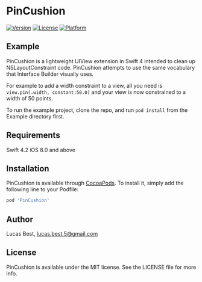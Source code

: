 # PinCushion

[![Version](https://img.shields.io/cocoapods/v/PinCushion.svg?style=flat)](http://cocoapods.org/pods/PinCushion)
[![License](https://img.shields.io/cocoapods/l/PinCushion.svg?style=flat)](http://cocoapods.org/pods/PinCushion)
[![Platform](https://img.shields.io/cocoapods/p/PinCushion.svg?style=flat)](http://cocoapods.org/pods/PinCushion)

## Example

PinCushion is a lightweight UIView extension in Swift 4 intended to clean up NSLayoutConstraint code. PinCushion attempts to use the same vocabulary that Interface Builder visually uses.

For example to add a width constraint to a view, all you need is `view.pin(.width, constant:50.0)` and your view is now constrained to a width of 50 points.

To run the example project, clone the repo, and run `pod install` from the Example directory first.

## Requirements

Swift 4.2
iOS 8.0 and above

## Installation

PinCushion is available through [CocoaPods](http://cocoapods.org). To install
it, simply add the following line to your Podfile:

```ruby
pod 'PinCushion'
```

## Author

Lucas Best, lucas.best.5@gmail.com

## License

PinCushion is available under the MIT license. See the LICENSE file for more info.
